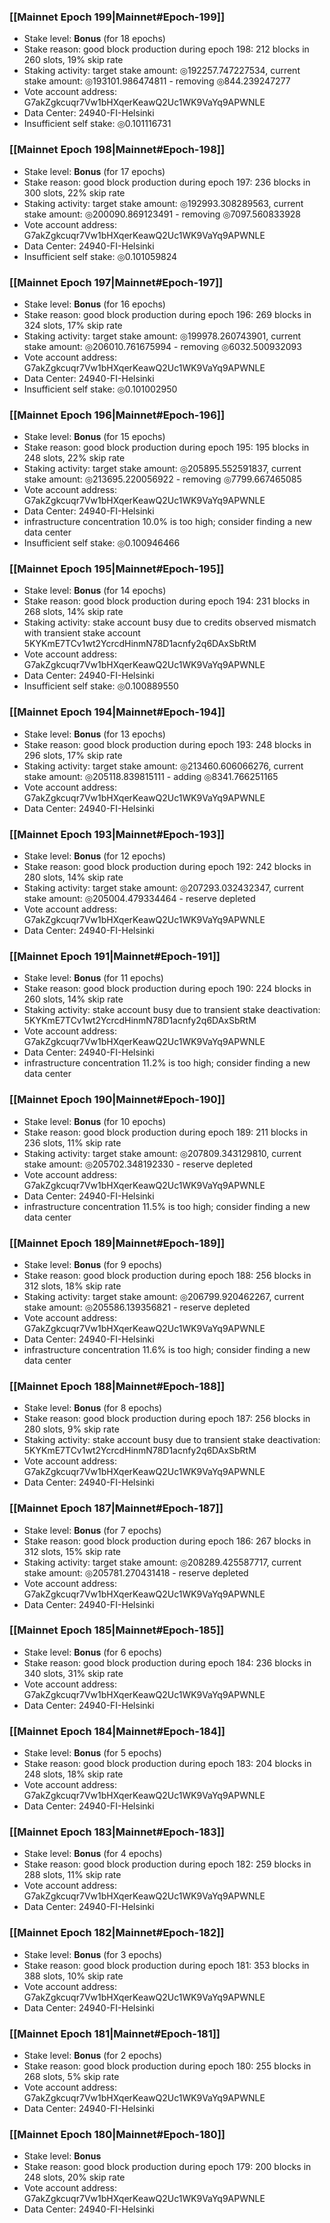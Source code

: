 ### [[Mainnet Epoch 199|Mainnet#Epoch-199]]
* Stake level: **Bonus** (for 18 epochs)
* Stake reason: good block production during epoch 198: 212 blocks in 260 slots, 19% skip rate
* Staking activity: target stake amount: ◎192257.747227534, current stake amount: ◎193101.986474811 - removing ◎844.239247277
* Vote account address: G7akZgkcuqr7Vw1bHXqerKeawQ2Uc1WK9VaYq9APWNLE
* Data Center: 24940-FI-Helsinki
* Insufficient self stake: ◎0.101116731
### [[Mainnet Epoch 198|Mainnet#Epoch-198]]
* Stake level: **Bonus** (for 17 epochs)
* Stake reason: good block production during epoch 197: 236 blocks in 300 slots, 22% skip rate
* Staking activity: target stake amount: ◎192993.308289563, current stake amount: ◎200090.869123491 - removing ◎7097.560833928
* Vote account address: G7akZgkcuqr7Vw1bHXqerKeawQ2Uc1WK9VaYq9APWNLE
* Data Center: 24940-FI-Helsinki
* Insufficient self stake: ◎0.101059824
### [[Mainnet Epoch 197|Mainnet#Epoch-197]]
* Stake level: **Bonus** (for 16 epochs)
* Stake reason: good block production during epoch 196: 269 blocks in 324 slots, 17% skip rate
* Staking activity: target stake amount: ◎199978.260743901, current stake amount: ◎206010.761675994 - removing ◎6032.500932093
* Vote account address: G7akZgkcuqr7Vw1bHXqerKeawQ2Uc1WK9VaYq9APWNLE
* Data Center: 24940-FI-Helsinki
* Insufficient self stake: ◎0.101002950
### [[Mainnet Epoch 196|Mainnet#Epoch-196]]
* Stake level: **Bonus** (for 15 epochs)
* Stake reason: good block production during epoch 195: 195 blocks in 248 slots, 22% skip rate
* Staking activity: target stake amount: ◎205895.552591837, current stake amount: ◎213695.220056922 - removing ◎7799.667465085
* Vote account address: G7akZgkcuqr7Vw1bHXqerKeawQ2Uc1WK9VaYq9APWNLE
* Data Center: 24940-FI-Helsinki
* infrastructure concentration 10.0% is too high; consider finding a new data center
* Insufficient self stake: ◎0.100946466
### [[Mainnet Epoch 195|Mainnet#Epoch-195]]
* Stake level: **Bonus** (for 14 epochs)
* Stake reason: good block production during epoch 194: 231 blocks in 268 slots, 14% skip rate
* Staking activity: stake account busy due to credits observed mismatch with transient stake account 5KYKmE7TCv1wt2YcrcdHinmN78D1acnfy2q6DAxSbRtM
* Vote account address: G7akZgkcuqr7Vw1bHXqerKeawQ2Uc1WK9VaYq9APWNLE
* Data Center: 24940-FI-Helsinki
* Insufficient self stake: ◎0.100889550
### [[Mainnet Epoch 194|Mainnet#Epoch-194]]
* Stake level: **Bonus** (for 13 epochs)
* Stake reason: good block production during epoch 193: 248 blocks in 296 slots, 17% skip rate
* Staking activity: target stake amount: ◎213460.606066276, current stake amount: ◎205118.839815111 - adding ◎8341.766251165
* Vote account address: G7akZgkcuqr7Vw1bHXqerKeawQ2Uc1WK9VaYq9APWNLE
* Data Center: 24940-FI-Helsinki
### [[Mainnet Epoch 193|Mainnet#Epoch-193]]
* Stake level: **Bonus** (for 12 epochs)
* Stake reason: good block production during epoch 192: 242 blocks in 280 slots, 14% skip rate
* Staking activity: target stake amount: ◎207293.032432347, current stake amount: ◎205004.479334464 - reserve depleted
* Vote account address: G7akZgkcuqr7Vw1bHXqerKeawQ2Uc1WK9VaYq9APWNLE
* Data Center: 24940-FI-Helsinki
### [[Mainnet Epoch 191|Mainnet#Epoch-191]]
* Stake level: **Bonus** (for 11 epochs)
* Stake reason: good block production during epoch 190: 224 blocks in 260 slots, 14% skip rate
* Staking activity: stake account busy due to transient stake deactivation: 5KYKmE7TCv1wt2YcrcdHinmN78D1acnfy2q6DAxSbRtM
* Vote account address: G7akZgkcuqr7Vw1bHXqerKeawQ2Uc1WK9VaYq9APWNLE
* Data Center: 24940-FI-Helsinki
* infrastructure concentration 11.2% is too high; consider finding a new data center
### [[Mainnet Epoch 190|Mainnet#Epoch-190]]
* Stake level: **Bonus** (for 10 epochs)
* Stake reason: good block production during epoch 189: 211 blocks in 236 slots, 11% skip rate
* Staking activity: target stake amount: ◎207809.343129810, current stake amount: ◎205702.348192330 - reserve depleted
* Vote account address: G7akZgkcuqr7Vw1bHXqerKeawQ2Uc1WK9VaYq9APWNLE
* Data Center: 24940-FI-Helsinki
* infrastructure concentration 11.5% is too high; consider finding a new data center
### [[Mainnet Epoch 189|Mainnet#Epoch-189]]
* Stake level: **Bonus** (for 9 epochs)
* Stake reason: good block production during epoch 188: 256 blocks in 312 slots, 18% skip rate
* Staking activity: target stake amount: ◎206799.920462267, current stake amount: ◎205586.139356821 - reserve depleted
* Vote account address: G7akZgkcuqr7Vw1bHXqerKeawQ2Uc1WK9VaYq9APWNLE
* Data Center: 24940-FI-Helsinki
* infrastructure concentration 11.6% is too high; consider finding a new data center
### [[Mainnet Epoch 188|Mainnet#Epoch-188]]
* Stake level: **Bonus** (for 8 epochs)
* Stake reason: good block production during epoch 187: 256 blocks in 280 slots, 9% skip rate
* Staking activity: stake account busy due to transient stake deactivation: 5KYKmE7TCv1wt2YcrcdHinmN78D1acnfy2q6DAxSbRtM
* Vote account address: G7akZgkcuqr7Vw1bHXqerKeawQ2Uc1WK9VaYq9APWNLE
* Data Center: 24940-FI-Helsinki
### [[Mainnet Epoch 187|Mainnet#Epoch-187]]
* Stake level: **Bonus** (for 7 epochs)
* Stake reason: good block production during epoch 186: 267 blocks in 312 slots, 15% skip rate
* Staking activity: target stake amount: ◎208289.425587717, current stake amount: ◎205781.270431418 - reserve depleted
* Vote account address: G7akZgkcuqr7Vw1bHXqerKeawQ2Uc1WK9VaYq9APWNLE
* Data Center: 24940-FI-Helsinki
### [[Mainnet Epoch 185|Mainnet#Epoch-185]]
* Stake level: **Bonus** (for 6 epochs)
* Stake reason: good block production during epoch 184: 236 blocks in 340 slots, 31% skip rate
* Vote account address: G7akZgkcuqr7Vw1bHXqerKeawQ2Uc1WK9VaYq9APWNLE
* Data Center: 24940-FI-Helsinki
### [[Mainnet Epoch 184|Mainnet#Epoch-184]]
* Stake level: **Bonus** (for 5 epochs)
* Stake reason: good block production during epoch 183: 204 blocks in 248 slots, 18% skip rate
* Vote account address: G7akZgkcuqr7Vw1bHXqerKeawQ2Uc1WK9VaYq9APWNLE
* Data Center: 24940-FI-Helsinki
### [[Mainnet Epoch 183|Mainnet#Epoch-183]]
* Stake level: **Bonus** (for 4 epochs)
* Stake reason: good block production during epoch 182: 259 blocks in 288 slots, 11% skip rate
* Vote account address: G7akZgkcuqr7Vw1bHXqerKeawQ2Uc1WK9VaYq9APWNLE
* Data Center: 24940-FI-Helsinki
### [[Mainnet Epoch 182|Mainnet#Epoch-182]]
* Stake level: **Bonus** (for 3 epochs)
* Stake reason: good block production during epoch 181: 353 blocks in 388 slots, 10% skip rate
* Vote account address: G7akZgkcuqr7Vw1bHXqerKeawQ2Uc1WK9VaYq9APWNLE
* Data Center: 24940-FI-Helsinki
### [[Mainnet Epoch 181|Mainnet#Epoch-181]]
* Stake level: **Bonus** (for 2 epochs)
* Stake reason: good block production during epoch 180: 255 blocks in 268 slots, 5% skip rate
* Vote account address: G7akZgkcuqr7Vw1bHXqerKeawQ2Uc1WK9VaYq9APWNLE
* Data Center: 24940-FI-Helsinki
### [[Mainnet Epoch 180|Mainnet#Epoch-180]]
* Stake level: **Bonus**
* Stake reason: good block production during epoch 179: 200 blocks in 248 slots, 20% skip rate
* Vote account address: G7akZgkcuqr7Vw1bHXqerKeawQ2Uc1WK9VaYq9APWNLE
* Data Center: 24940-FI-Helsinki